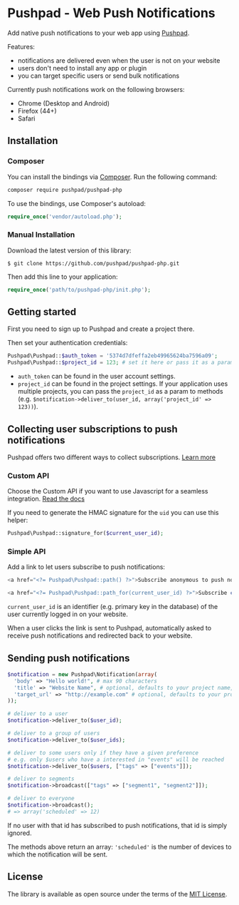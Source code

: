 # Pushpad - Web Push Notifications

Add native push notifications to your web app using [Pushpad](https://pushpad.xyz).

Features:

- notifications are delivered even when the user is not on your website
- users don't need to install any app or plugin
- you can target specific users or send bulk notifications

Currently push notifications work on the following browsers:

- Chrome (Desktop and Android)
- Firefox (44+)
- Safari

## Installation

### Composer

You can install the bindings via [Composer](http://getcomposer.org/). Run the following command:

```bash
composer require pushpad/pushpad-php
```

To use the bindings, use Composer's autoload:

```php
require_once('vendor/autoload.php');
```

### Manual Installation

Download the latest version of this library:

    $ git clone https://github.com/pushpad/pushpad-php.git

Then add this line to your application:

```php
require_once('path/to/pushpad-php/init.php');

```

## Getting started

First you need to sign up to Pushpad and create a project there.

Then set your authentication credentials:

```php
Pushpad\Pushpad::$auth_token = '5374d7dfeffa2eb49965624ba7596a09';
Pushpad\Pushpad::$project_id = 123; # set it here or pass it as a param to methods later
```

- `auth_token` can be found in the user account settings. 
- `project_id` can be found in the project settings. If your application uses multiple projects, you can pass the `project_id` as a param to methods (e.g. `$notification->deliver_to(user_id, array('project_id' => 123))`).

## Collecting user subscriptions to push notifications

Pushpad offers two different ways to collect subscriptions. [Learn more](https://pushpad.xyz/docs#simple_vs_custom_api_docs)

### Custom API

Choose the Custom API if you want to use Javascript for a seamless integration. [Read the docs](https://pushpad.xyz/docs#custom_api_docs)

If you need to generate the HMAC signature for the `uid` you can use this helper:

```php
Pushpad\Pushpad::signature_for($current_user_id);
```

### Simple API

Add a link to let users subscribe to push notifications: 

```php
<a href="<?= Pushpad\Pushpad::path() ?>">Subscribe anonymous to push notifications</a>

<a href="<?= Pushpad\Pushpad::path_for(current_user_id) ?>">Subscribe current user to push notifications</a>
```

`current_user_id` is an identifier (e.g. primary key in the database) of the user currently logged in on your website.

When a user clicks the link is sent to Pushpad, automatically asked to receive push notifications and redirected back to your website.

## Sending push notifications

```php
$notification = new Pushpad\Notification(array(
  'body' => "Hello world!", # max 90 characters
  'title' => "Website Name", # optional, defaults to your project name, max 30 characters
  'target_url' => "http://example.com" # optional, defaults to your project website
));

# deliver to a user
$notification->deliver_to($user_id);

# deliver to a group of users
$notification->deliver_to($user_ids);

# deliver to some users only if they have a given preference
# e.g. only $users who have a interested in "events" will be reached
$notification->deliver_to($users, ["tags" => ["events"]]);

# deliver to segments
$notification->broadcast(["tags" => ["segment1", "segment2"]]);

# deliver to everyone
$notification->broadcast(); 
# => array('scheduled' => 12)
```

If no user with that id has subscribed to push notifications, that id is simply ignored.

The methods above return an array: `'scheduled'` is the number of devices to which the notification will be sent.

## License

The library is available as open source under the terms of the [MIT License](http://opensource.org/licenses/MIT).

